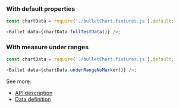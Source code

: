 ### With default properties

```js
const chartData = require('./bulletChart.fixtures.js').default;

<Bullet data={chartData.fullTestData()} />;
```

### With measure under ranges

```js
const chartData = require('./bulletChart.fixtures.js').default;

<Bullet data={chartData.underRangeNoMarker()} />;
```

See more:

-   [API description][apilink]
-   [Data definition][datalink]

[apilink]: http://britecharts.github.io/britecharts/module-Bullet.html
[datalink]: http://britecharts.github.io/britecharts/global.html#BulletChartData
